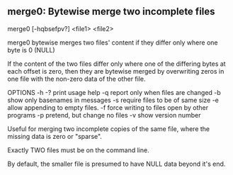merge0: Bytewise merge two incomplete files
-------------------------------------------

merge0 [-hqbsefpv?] \<file1\> \<file2\>

merge0 bytewise merges two files' content if they differ only where one byte is 0 (NULL)

If the content of the two files differ only where one of the differing bytes at each offset is zero, then they are bytewise merged by overwriting zeros in one file with the non-zero data of the other file.

OPTIONS
       -h -? print usage help
       -q report only when files are changed
       -b show only basenames in messages
       -s require files to be of same size
       -e allow appending to empty files.
       -f force writing to files open by other programs
       -p pretend, but change no files
       -v show version number

Useful for merging two incomplete copies of the same file, where the missing data is zero or "sparse".

Exactly TWO files must be on the command line.

By default, the smaller file is presumed to have NULL data beyond it's end.
